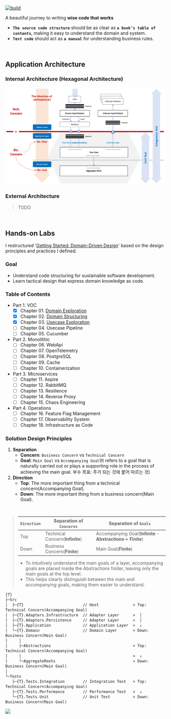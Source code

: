 [![build](https://github.com/hhko/better-code-with-ddd/actions/workflows/build.yml/badge.svg)](https://github.com/hhko/better-code-with-ddd/actions/workflows/build.yml)

A beautiful journey to writing **wise code that works**
- **`The source code structure`** should be as clear as **`a book’s table of contents`**, making it easy to understand the domain and system.
- **`Test code`** should act as **`a manual`** for understanding business rules.

<br/>


## Application Architecture

### Internal Architecture (Hexagonal Architecture)
![hexagonal architecture](./01-architecture/part1-overview/ch04-internal-architecture/.images/Architecture.Internal.Hexagonal.png)

### External Architecture
> TODO

<br/>

## Hands-on Labs
I restructured '[Getting Started: Domain-Driven Design](https://dometrain.com/course/getting-started-domain-driven-design-ddd/?ref=dometrain-github&promo=getting-started-domain-driven-design)' based on the design principles and practices I defined.

### Goal
- Understand code structuring for sustainable software development.
- Learn tactical design that express domain knowledge as code.

### Table of Contents
- Part 1. VOC
  - [x] Chapter 01. [Domain Exploration](./03-tutorial/ddd/ch01-domain-exploration/)
  - [x] Chapter 02. [Domain Structuring](./03-tutorial/ddd/ch02-domain-structuring/)
  - [x] Chapter 03. [Usecase Exploration](./03-tutorial/ddd/ch03-usecase-exploration/)
  - [ ] Chapter 04. Usecase Pipeline
  - [ ] Chapter 05. Cucumber
- Part 2. Monolithic
  - [ ] Chapter 06. WebApi
  - [ ] Chapter 07. OpenTelemetry
  - [ ] Chapter 08. PostgreSQL
  - [ ] Chapter 09. Cache
  - [ ] Chapter 10. Containerization
- Part 3. Microservices
  - [ ] Chapter 11. Aspire
  - [ ] Chapter 12. RabbitMQ
  - [ ] Chapter 13. Resilience
  - [ ] Chapter 14. Reverse Proxy
  - [ ] Chapter 15. Chaos Engineering
- Part 4. Operations
  - [ ] Chapter 16. Feature Flag Management
  - [ ] Chapter 17. Observability System
  - [ ] Chapter 18. Infrastructure as Code

### Solution Design Principles

1. **Separation**
   - **Concern**: `Business Concern` vs `Technical Concern`
   - **Goal**: `Main Goal` vs `Accompanying Goal`(It refers to a goal that is naturally carried out or plays a supporting role in the process of achieving the main goal. 부수 목표: 주가 되는 것에 붙어 따르는 것)
1. **Direction**
   - **Top**: The more important thing from a technical concern(Accompanying Goal).
   - **Down**: The more important thing from a business concern(Main Goal).

<br/>

> | `Direction` | Separation of `Concerns`    | Separation of `Goals`                               |
> | ---         | ---                         | ---                                                 |
> | Top         | Technical Concern(__Infinite__) | Accompanying Goal(__Infinite__ -**Abstractions**-> __Finite__)  |
> | Down        | Business Concern(__Finite__)    | Main Goal(__Finite__)                                   |
>
> - To intuitively understand the main goals of a layer, accompanying goals are placed inside the Abstractions folder, leaving only the main goals at the top level.
> - This helps clearly distinguish between the main and accompanying goals, making them easier to understand.

```shell
{T}
├─Src
│  ├─{T}                          // Host               > Top: Technical Concern(Accompanying Goal)
│  ├─{T}.Adapters.Infrastructure  // Adapter Layer      >  │
│  ├─{T}.Adapters.Persistence     // Adapter Layer      >  │
│  ├─{T}.Application              // Application Layer  >  ↓
│  └─{T}.Domain                   // Domain Layer       > Down: Business Concern(Main Goal)
│     │
│     ├─Abstractions                                    > Top: Technical Concern(Accompanying Goal)
│     │                                                 >  ↓
│     └─AggregateRoots                                  > Down: Business Concern(Main Goal)
│
└─Tests
   ├─{T}.Tests.Integration        // Integration Test   > Top: Technical Concern(Accompanying Goal)
   ├─{T}.Tests.Performance        // Performance Test   >  ↓
   └─{T}.Tests.Unit               // Unit Test          > Down: Business Concern(Main Goal)
```

![](./03-tutorial/ddd/.images/SolutionDesignExample.png)